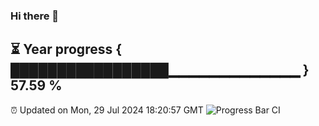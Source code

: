 ### Hi there 👋
⏳ Year progress { █████████████████▁▁▁▁▁▁▁▁▁▁▁▁▁ } 57.59 %
---
⏰ Updated on Mon, 29 Jul 2024 18:20:57 GMT
![Progress Bar CI](https://github.com/liununu/liununu/workflows/Progress%20Bar%20CI/badge.svg)
